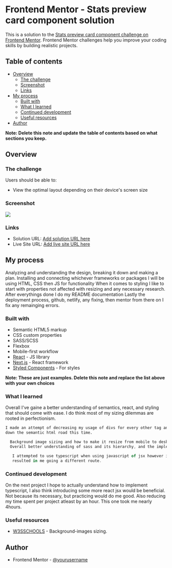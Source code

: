 # Frontend Mentor - Stats preview card component solution

This is a solution to the [Stats preview card component challenge on Frontend Mentor](https://www.frontendmentor.io/challenges/stats-preview-card-component-8JqbgoU62). Frontend Mentor challenges help you improve your coding skills by building realistic projects.

## Table of contents

- [Overview](#overview)
  - [The challenge](#the-challenge)
  - [Screenshot](#screenshot)
  - [Links](#links)
- [My process](#my-process)
  - [Built with](#built-with)
  - [What I learned](#what-i-learned)
  - [Continued development](#continued-development)
  - [Useful resources](#useful-resources)
- [Author](#author)

**Note: Delete this note and update the table of contents based on what sections you keep.**

## Overview

### The challenge

Users should be able to:

- View the optimal layout depending on their device's screen size

### Screenshot

![](./images/screenshot-desktop.png)

### Links

- Solution URL: [Add solution URL here](https://your-solution-url.com)
- Live Site URL: [Add live site URL here](https://your-live-site-url.com)

## My process

Analyzing and understanding the design, breaking it down and making a plan.
Installing and connecting whichever frameworks or packages I will be using
HTML, CSS then JS for functionality
When it comes to styling I like to start with properties not affected with resizing and any necessary research.
After everythings done I do my README documentation
Lastly the deployment process, github, netlify, any fixing, then mentor from there on I fix any remainging errors.

### Built with

- Semantic HTML5 markup
- CSS custom properties
- SASS/SCSS
- Flexbox
- Mobile-first workflow
- [React](https://reactjs.org/) - JS library
- [Next.js](https://nextjs.org/) - React framework
- [Styled Components](https://styled-components.com/) - For styles

**Note: These are just examples. Delete this note and replace the list above with your own choices**

### What I learned

Overall I've gaine a better understanding of semantics, react, and styling that should come with ease.
I do think most of my sizing dilemmas are rooted in perfectionism.

```html
I made an attempt of decreasing my usage of divs for every other tag and when
down the semantic html road this time.
```

```sass
  Background image sizing and how to make it resize from mobile to desktop
  Overall better understanding of sass and its hierarchy, and the implementation of variables.
```

```js
   I attempted to use typescript when using javascript of jsx however it didn't go as planned which
   resulted in me going a different route.

```

### Continued development

On the next project I hope to actually understand how to implement typescript, I also think introducing some more react jsx would be beneficial. Not because its necessary, but practicing would do me good.
Also reducing my time spent per project atleast by an hour. This one took me nearly 4hours.

### Useful resources

- [W3SSCHOOLS](https://www.w3schools.com/cssref/css3_pr_background-size.php) - Background-images sizing.

## Author

- Frontend Mentor - [@yourusername](https://www.frontendmentor.io/profile/moncadad)
